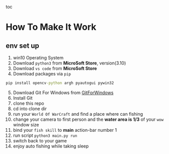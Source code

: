toc

# How To Make It Work
## env set up
1. win10 Operating System
2. Download ```python3``` from **MicroSoft Store**, version(3.10)
3. Download ```vs code``` from **MicroSoft Store**
4. Download packages via ```pip```
``` bat
pip install opencv-python argh pyautogui pywin32
```
5. Download Git For Windows from [GitForWindows](https://gitforwindows.org/)
6. Install Git
7. clone this repo
8. cd into clone dir
9. run your ```World Of WarCraft``` and find a place where can fishing
10. change your camera to first person and the **water area is 1/3** of your ```wow``` window size
11. bind your ```fish skill``` to **main** action-bar number 1
12. run script ```python3 main.py run```
13. switch back to your game
14. enjoy auto fishing while taking sleep